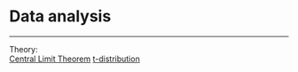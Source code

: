 # Data analysis
---
Theory:  
[Central Limit Theorem](clt_in_action.ipynb)
[t-distribution](t-distribution.ipynb)
